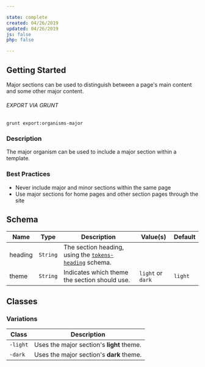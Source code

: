 ```yaml
---

state: complete
created: 04/26/2019
updated: 04/26/2019
js: false
php: false

---
```


## Getting Started

Major sections can be used to distinguish between a page's main content and some other major content.

###### EXPORT VIA GRUNT

```
grunt export:organisms-major
```


### Description

The major organism can be used to include a major section within a template.


### Best Practices

- Never include major and minor sections within the same page
- Use major sections for home pages and other section pages through the site

## Schema

| Name    | Type      | Description                                                               | Value(s)  | Default   |
|---------|-----------|---------------------------------------------------------------------------|-----------|---------------|
| heading | `String`  | The section heading, using the [`tokens-heading`][tokens-heading] schema. |           |               |
| theme   | `String`  | Indicates which theme the section should use.     | `light` or `dark` | `light`   |


## Classes

### Variations

| Class     | Description                                     |
|-----------|-------------------------------------------------|
| `-light`  | Uses the major section's **light** theme.       |
| `-dark`   | Uses the major section's **dark** theme.        |


[tokens-heading]: /patterns/10-tokens-10-globals-heading/10-tokens-10-globals-heading.html
